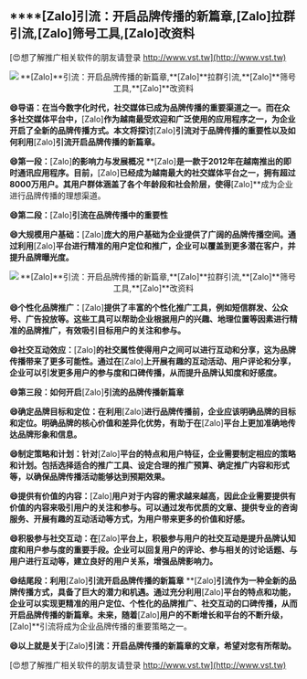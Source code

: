 ## ****[Zalo]**引流：开启品牌传播的新篇章,**[Zalo]**拉群引流,**[Zalo]**筛号工具,**[Zalo]**改资料**

[😍想了解推广相关软件的朋友请登录 http://www.vst.tw](http://www.vst.tw)

 <center><img src="https://vst.tw/MP4/tuiguang/png/3.png" alt="**[Zalo]**引流：开启品牌传播的新篇章,**[Zalo]**拉群引流,**[Zalo]**筛号工具,**[Zalo]**改资料"></center>

**😄导语：在当今数字化时代，社交媒体已成为品牌传播的重要渠道之一。而在众多社交媒体平台中，**[Zalo]**作为越南最受欢迎和广泛使用的应用程序之一，为企业开启了全新的品牌传播方式。本文将探讨**[Zalo]**引流对于品牌传播的重要性以及如何利用**[Zalo]**引流开启品牌传播的新篇章。**

**😄第一段：**[Zalo]**的影响力与发展概况**
**[Zalo]**是一款于2012年在越南推出的即时通讯应用程序。目前，**[Zalo]**已经成为越南最大的社交媒体平台之一，拥有超过8000万用户。其用户群体涵盖了各个年龄段和社会阶层，使得**[Zalo]**成为企业进行品牌传播的理想渠道。

**😄第二段：**[Zalo]**引流在品牌传播中的重要性**

**😄大规模用户基础：**[Zalo]**庞大的用户基础为企业提供了广阔的品牌传播空间。通过利用**[Zalo]**平台进行精准的用户定位和推广，企业可以覆盖到更多潜在客户，并提升品牌曝光度。**

 <center><img src="https://vst.tw/MP4/tuiguang/png/8.png" alt="**[Zalo]**引流：开启品牌传播的新篇章,**[Zalo]**拉群引流,**[Zalo]**筛号工具,**[Zalo]**改资料"></center>

**😄个性化品牌推广：**[Zalo]**提供了丰富的个性化推广工具，例如短信群发、公众号、广告投放等。这些工具可以帮助企业根据用户的兴趣、地理位置等因素进行精准的品牌推广，有效吸引目标用户的关注和参与。**

**😄社交互动效应：**[Zalo]**的社交属性使得用户之间可以进行互动和分享，这为品牌传播带来了更多可能性。通过在**[Zalo]**上开展有趣的互动活动、用户评论和分享，企业可以引发更多用户的参与度和口碑传播，从而提升品牌认知度和好感度。**

**😄第三段：如何开启**[Zalo]**引流的品牌传播新篇章**

**😄确定品牌目标和定位：在利用**[Zalo]**进行品牌传播前，企业应该明确品牌的目标和定位。明确品牌的核心价值和差异化优势，有助于在**[Zalo]**平台上更加准确地传达品牌形象和信息。**

**😄制定策略和计划：针对**[Zalo]**平台的特点和用户特征，企业需要制定相应的策略和计划。包括选择适合的推广工具、设定合理的推广预算、确定推广内容和形式等，以确保品牌传播活动能够达到预期效果。**

**😄提供有价值的内容：**[Zalo]**用户对于内容的需求越来越高，因此企业需要提供有价值的内容来吸引用户的关注和参与。可以通过发布优质的文章、提供专业的咨询服务、开展有趣的互动活动等方式，为用户带来更多的价值和好感。**

**😄积极参与社交互动：在**[Zalo]**平台上，积极参与用户的社交互动是提升品牌认知度和用户参与度的重要手段。企业可以回复用户的评论、参与相关的讨论话题、与用户进行互动等，建立良好的用户关系，增强品牌影响力。**

**😄结尾段：利用**[Zalo]**引流开启品牌传播的新篇章**
**[Zalo]**引流作为一种全新的品牌传播方式，具备了巨大的潜力和机遇。通过充分利用**[Zalo]**平台的特点和功能，企业可以实现更精准的用户定位、个性化的品牌推广、社交互动的口碑传播，从而开启品牌传播的新篇章。未来，随着**[Zalo]**用户的不断增长和平台的不断升级，**[Zalo]**引流将成为企业品牌传播的重要策略之一。

**😄以上就是关于**[Zalo]**引流：开启品牌传播的新篇章的文章，希望对您有所帮助。**

[😍想了解推广相关软件的朋友请登录 http://www.vst.tw](http://www.vst.tw)



